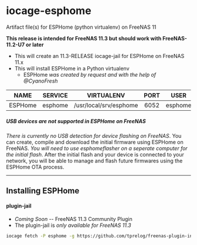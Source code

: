 # iocage-esphome
Artifact file(s) for ESPHome (python virtualenv) on FreeNAS 11

**This release is intended for FreeNAS 11.3 but should work with FreeNAS-11.2-U7 or later**

- This will create an 11.3-RELEASE iocage-jail for ESPHome on FreeNAS 11.x
- This will install ESPHome in a Python virtualenv
    - ESPHome *was created by request and with the help of @CyanoFresh*

NAME | SERVICE | VIRTUALENV | PORT | USER | CONFIG DIR
:---: | :---: | :---: | :---: | :---: | :---: |
ESPHome | esphome | /usr/local/srv/esphome | 6052 | esphome | /var/db/esphome


##### USB devices are not supported in ESPHome on FreeNAS

*There is currently no USB detection for device flashing on FreeNAS*. You can create, compile and download the initial firmware using ESPHome on FreeNAS. *You will need to use esphomeflasher on a seperate computer for the initial flash*. After the initial flash and your device is connected to your network, you will be able to manage and flash future firmwares using the ESPHome OTA process.

---

## Installing ESPHome

#### plugin-jail

- *Coming Soon* -- FreeNAS 11.3 Community Plugin
- The plugin-jail is *only available for FreeNAS 11.3*

```bash
iocage fetch -P esphome -g https://github.com/tprelog/freenas-plugin-index.git
```
